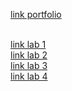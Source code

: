 [link portfolio](https://github.com/Zenandor/webtech3-portfolio) <br/> <br/>

[link lab 1](https://github.com/snipercool/2imd-webtech3-lab1) <br/>
[link lab 2](https://github.com/Zenandor/webtech3-lab2) <br/>
[link lab 3](https://github.com/Zenandor/ES6)<br/>
[link lab 4](https://github.com/Zenandor/Webtech3-Lab4)<br/>
